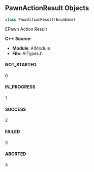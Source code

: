 ## PawnActionResult Objects

```python
class PawnActionResult(EnumBase)
```

EPawn Action Result

**C++ Source:**

- **Module**: AIModule
- **File**: AITypes.h

<a id="unreal.PawnActionResult.NOT_STARTED"></a>

#### NOT_STARTED

0

<a id="unreal.PawnActionResult.IN_PROGRESS"></a>

#### IN_PROGRESS

1

<a id="unreal.PawnActionResult.SUCCESS"></a>

#### SUCCESS

2

<a id="unreal.PawnActionResult.FAILED"></a>

#### FAILED

3

<a id="unreal.PawnActionResult.ABORTED"></a>

#### ABORTED

4

<a id="unreal.PawnActionAbortState"></a>